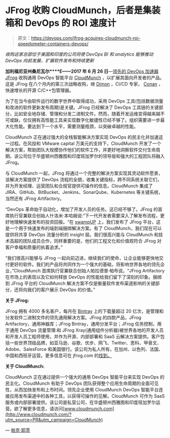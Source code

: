 # JFrog 收购 CloudMunch，后者是集装箱和 DevOps 的 ROI 速度计

> 原文：<https://devops.com/jfrog-acquires-cloudmunch-roi-speedometer-containers-devops/>

*收购这家总部位于美国和印度的公司将使 DevOps BI 和 analytics 能够推动 DevOps 向前发展，扩展软件发布和持续更新*

**加利福尼亚州桑尼瓦尔****E——2017 年 6 月 26 日**—[领先的 DevOps 加速器 JFrog](https://www.jfrog.com/?utm_source=PR&utm_campaign=CloudMunch) 收购通用 DevOps 智能平台 [CloudMunch](https://www.cloudmunch.com/?utm_source=PR&utm_campaign=CloudMunch) ，以扩展其面向开发者的产品。这是 JFrog 在八个月内的第三次战略收购，继 [Dimon](https://dimon.co/?utm_source=PR&utm_campaign=CloudMunch) ，CI/CD 专家， [Conan](http://www.conan.io/?utm_source=PR&utm_campaign=CloudMunch) ，快速增长的开源 C/C++包管理器。

为了在当今由软件运行的数字世界中取得成功，采用 DevOps 工具(包括数据测量和改进的软件更新发布周期)是关键。JFrog 已经解决了 DevOps 工具链的关键部分，比如安全地存储、管理和分发二进制文件。然而，随着开发运维变得越来越不可或缺，仅仅拥有高性能工具来实现数字化敏捷性已经不够了。组织需要进一步最大化性能。要达到下一个水平，需要测量瓶颈，以突破卓越的性能。

CloudMunch 正在通过强大的全栈智能解决方案实现 DevOps 的民主化并加速这一过程。在风投和 VMware capital 万美元的支持下，CloudMunch 开发了一个解决方案，帮助团队大规模协作他们的软件工作，并更好地洞察软件交付生命周期。该公司位于华盛顿州西雅图和印度班加罗尔的领导层和强大的工程团队将融入 JFrog。

与 CloudMunch 一起，JFrog 将通过一个完整的解决方案实现其灵动软件愿景，该解决方案提供了 DevOps 流程的全貌，收集关键指标，跨不同系统关联它们，并为开发经理、运营团队和合规官提供可操作的信息。CloudMunch 集成了 JIRA、GitHub、BitBucket、Jenkins、SonarQube、Kubernetes 等关键系统，当然还有 JFrog Artifactory。

“DevOps 革命始于自动化，增加了开发人员的任务。这已经不够了。JFrog 的首席执行官兼联合创始人什洛米·本哈姆说:“下一代开发者需要深入了解发布流程，更好地理解快速发布的投资回报。“在 [swampUP](https://swampup.jfrog.com/?utm_source=PR&utm_campaign=CloudMunch) 上，我们发布了 JFrog 平台，这是一个用于快速发布的端到端捆绑解决方案。有了 CloudMunch，我们现在可以提供将共享 DevOps 流量分析的 insight 层。我们很高兴能与 CloudMunch 和技术高超的团队成员合作，同样重要的是，他们的工程文化和价值观符合 JFrog 对客户幸福和质量的执着追求。”

“我们很高兴能够与 JFrog 一起向前迈进，继续我们的使命，让企业能够更快地交付更好的软件。我们的产品将共同作为一个强大的基础，将影响世界各地的领先企业，”CloudMunch 首席执行官兼联合创始人帕拉德普·帕布说。“JFrog Artifactory 在市场上的表现以及它如何释放 DevOps 的性能给我们留下了深刻的印象。捆绑到 JFrog 平台的 CloudMunch 解决方案不仅是衡量软件发布渠道影响的关键部分，还将向我们的客户展示 DevOps 的价值。”

**关于 JFrog:**

JFrog 拥有 4000 多名客户，每月在 [Bintray](https://www.bintray.com/?utm_source=PR&utm_campaign=CloudMunch) 上的下载量超过 20 亿次，是管理和分发软件二进制文件的领先通用解决方案。JFrog 的四款产品，JFrog Artifactory，通用神器库；JFrog Bintray，通用分发平台；JFrog 任务控制，用于通用 DevOps 流量管理:和 JFrog Xray(通用组件分析器)被世界各地的开发人员和开发人员工程师使用，并作为开源、内部部署和 SaaS 云解决方案提供。客户包括一些世界顶级品牌，如亚马逊、谷歌、优步、网飞、Twitter、思科、甲骨文、Adobe、SalesForce 和美国银行。该公司为私人所有，在加州、以色列、法国、中国和西班牙运营。更多信息可在 jfrog.com 的[找到。](https://www.jfrog.com/?utm_source=PR&utm_campaign=JCDParis)

**关于 CloudMunch:**

CloudMunch 正在通过提供一个强大的通用 DevOps 智能平台来实现 DevOps 的民主化。CloudMunch 有助于 DevOps 团队获得整个应用生命周期的全面可见性，从而加快发布和上市时间。领先企业使用 CloudMunch DevOps 智能平台连接应用发布渠道中的各种工具，以获得可操作的见解。CloudMunch 可作为 SaaS 服务或内部部署提供。该公司是私营公司，在华盛顿州西雅图和印度班加罗尔运营。欲了解更多信息，请访问[www.cloudmunch.com](http://www.cloudmunch.com/?utm_source=PR&utm_campaign=CloudMunch)

— [帕克·耶茨](https://devops.com/author/parkerdevops-com/)